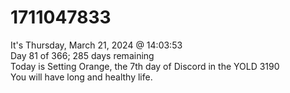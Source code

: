 # 1711047833
It's Thursday, March 21, 2024 @ 14:03:53  
Day 81 of 366; 285 days remaining  
Today is Setting Orange, the 7th day of Discord in the YOLD 3190  
You will have long and healthy life.  
